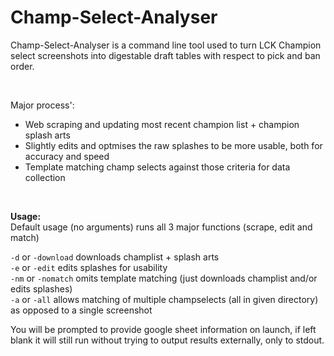 # Champ-Select-Analyser

Champ-Select-Analyser is a command line tool used to turn LCK Champion select screenshots into digestable draft tables with respect to pick and ban order.

<br>

Major process':
- Web scraping and updating most recent champion list + champion splash arts
- Slightly edits and optmises the raw splashes to be more usable, both for accuracy and speed
- Template matching champ selects against those criteria for data collection

<br>

<b> Usage: </b> 
<br>
Default usage (no arguments) runs all 3 major functions (scrape, edit and match)

`-d` or `-download` downloads champlist + splash arts <br>
`-e` or `-edit` edits splashes for usability <br>
`-nm` or `-nomatch` omits template matching (just downloads champlist and/or edits splashes) <br>
`-a` or `-all` allows matching of multiple champselects (all in given directory) as opposed to a single screenshot <br>

You will be prompted to provide google sheet information on launch, if left blank it will still run without trying to output results externally, only to stdout.
